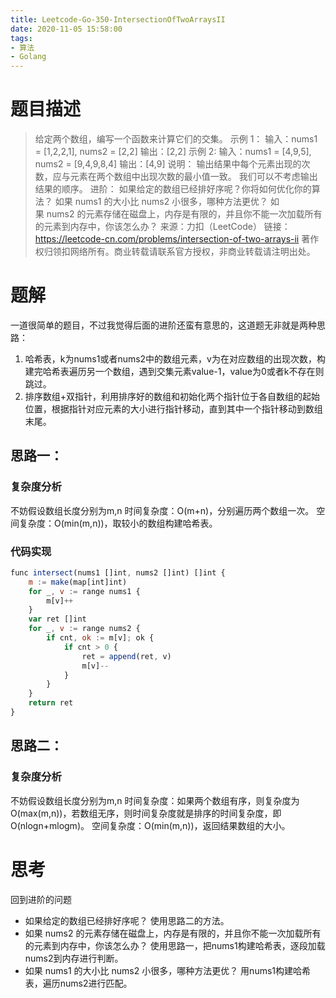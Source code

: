 ```yaml
---
title: Leetcode-Go-350-IntersectionOfTwoArraysII
date: 2020-11-05 15:58:00
tags:
- 算法
- Golang
---
```

# 题目描述
> 给定两个数组，编写一个函数来计算它们的交集。
> 示例 1：
> 输入：nums1 = [1,2,2,1], nums2 = [2,2]
> 输出：[2,2]
> 示例 2:
> 输入：nums1 = [4,9,5], nums2 = [9,4,9,8,4]
> 输出：[4,9]
> 说明：
> 输出结果中每个元素出现的次数，应与元素在两个数组中出现次数的最小值一致。
> 我们可以不考虑输出结果的顺序。
> 进阶：
> 如果给定的数组已经排好序呢？你将如何优化你的算法？
> 如果 nums1 的大小比 nums2 小很多，哪种方法更优？
> 如果 nums2 的元素存储在磁盘上，内存是有限的，并且你不能一次加载所有的元素到内存中，你该怎么办？
> 来源：力扣（LeetCode）
> 链接：https://leetcode-cn.com/problems/intersection-of-two-arrays-ii
> 著作权归领扣网络所有。商业转载请联系官方授权，非商业转载请注明出处。

# 题解
一道很简单的题目，不过我觉得后面的进阶还蛮有意思的，这道题无非就是两种思路：
1. 哈希表，k为nums1或者nums2中的数组元素，v为在对应数组的出现次数，构建完哈希表遍历另一个数组，遇到交集元素value-1，value为0或者k不存在则跳过。
2. 排序数组+双指针，利用排序好的数组和初始化两个指针位于各自数组的起始位置，根据指针对应元素的大小进行指针移动，直到其中一个指针移动到数组末尾。

## 思路一：
### 复杂度分析
不妨假设数组长度分别为m,n
时间复杂度：O(m+n)，分别遍历两个数组一次。
空间复杂度：O(min(m,n))，取较小的数组构建哈希表。
### 代码实现
```js
func intersect(nums1 []int, nums2 []int) []int {
	m := make(map[int]int)
	for _, v := range nums1 {
		m[v]++
	}
	var ret []int
	for _, v := range nums2 {
		if cnt, ok := m[v]; ok {
			if cnt > 0 {
				ret = append(ret, v)
				m[v]--
			}
		}
	}
	return ret
}
```


## 思路二：
### 复杂度分析
不妨假设数组长度分别为m,n
时间复杂度：如果两个数组有序，则复杂度为O(max(m,n))，若数组无序，则时间复杂度就是排序的时间复杂度，即O(nlogn+mlogm)。
空间复杂度：O(min(m,n))，返回结果数组的大小。
# 思考
回到进阶的问题
- 如果给定的数组已经排好序呢？
使用思路二的方法。
- 如果 nums2 的元素存储在磁盘上，内存是有限的，并且你不能一次加载所有的元素到内存中，你该怎么办？
使用思路一，把nums1构建哈希表，逐段加载nums2到内存进行判断。
- 如果 nums1 的大小比 nums2 小很多，哪种方法更优？
用nums1构建哈希表，遍历nums2进行匹配。